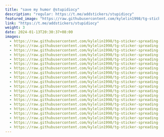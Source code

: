 ```yaml
---
title: "save my humor @stupidiocy"
description: "regular: https://t.me/addstickers/stupidiocy"
featured_image: "https://raw.githubusercontent.com/kylelin1998/tg-sticker-spreading-worldwide-images/main/img/4a06842c-e297-4b1b-aa57-6dd74d460a86.jpg"
link: "https://t.me/addstickers/stupidiocy"
weight: 3
date: 2024-01-13T20:30:37+08:00
images:
  - https://raw.githubusercontent.com/kylelin1998/tg-sticker-spreading-worldwide-images/main/img/4a06842c-e297-4b1b-aa57-6dd74d460a86.jpg
  - https://raw.githubusercontent.com/kylelin1998/tg-sticker-spreading-worldwide-images/main/img/3f5a74e9-3020-4a47-a0fa-407b008193e1.jpg
  - https://raw.githubusercontent.com/kylelin1998/tg-sticker-spreading-worldwide-images/main/img/bfdf28fd-5640-4984-a743-d8ccca7e2681.jpg
  - https://raw.githubusercontent.com/kylelin1998/tg-sticker-spreading-worldwide-images/main/img/3d2ad607-8ede-4a45-be6c-39edc65383c5.jpg
  - https://raw.githubusercontent.com/kylelin1998/tg-sticker-spreading-worldwide-images/main/img/b9f3d8c6-4da3-43b7-9e0d-4790f57de320.jpg
  - https://raw.githubusercontent.com/kylelin1998/tg-sticker-spreading-worldwide-images/main/img/c85bd0e2-16a7-43bf-85e4-e7537f6dc86a.jpg
  - https://raw.githubusercontent.com/kylelin1998/tg-sticker-spreading-worldwide-images/main/img/c2f9a699-5f84-4e08-ac2f-46d5227551ad.jpg
  - https://raw.githubusercontent.com/kylelin1998/tg-sticker-spreading-worldwide-images/main/img/6e0a702a-34c2-4d41-b33b-f312a8a447e6.jpg
  - https://raw.githubusercontent.com/kylelin1998/tg-sticker-spreading-worldwide-images/main/img/918cfe3c-bfa0-4f1f-815e-1226e563793e.jpg
  - https://raw.githubusercontent.com/kylelin1998/tg-sticker-spreading-worldwide-images/main/img/a958e25b-5229-423c-ace7-674009bb8b64.jpg
  - https://raw.githubusercontent.com/kylelin1998/tg-sticker-spreading-worldwide-images/main/img/74e13aae-cc85-41df-a99a-b8e55841cf73.jpg
  - https://raw.githubusercontent.com/kylelin1998/tg-sticker-spreading-worldwide-images/main/img/56c6b599-0054-452a-99bd-f54f5b0267ad.jpg
  - https://raw.githubusercontent.com/kylelin1998/tg-sticker-spreading-worldwide-images/main/img/15d1e4dc-c89b-444b-8ce1-f8844cfbd1d5.jpg
  - https://raw.githubusercontent.com/kylelin1998/tg-sticker-spreading-worldwide-images/main/img/9de3d5da-a9a7-4afe-8d90-aad17697df97.jpg
  - https://raw.githubusercontent.com/kylelin1998/tg-sticker-spreading-worldwide-images/main/img/9bcf6464-960f-423c-96b4-c0b070372866.jpg
  - https://raw.githubusercontent.com/kylelin1998/tg-sticker-spreading-worldwide-images/main/img/7d9f9811-6b24-4fc8-8cb2-a46222c0e005.jpg
  - https://raw.githubusercontent.com/kylelin1998/tg-sticker-spreading-worldwide-images/main/img/3e356234-96c9-4f0f-89b0-5c65785a8165.jpg
  - https://raw.githubusercontent.com/kylelin1998/tg-sticker-spreading-worldwide-images/main/img/1c997b0e-65b4-4759-af27-8894d59c7fae.jpg
  - https://raw.githubusercontent.com/kylelin1998/tg-sticker-spreading-worldwide-images/main/img/88783fec-d610-4960-b1f7-e92eb6efb852.jpg
  - https://raw.githubusercontent.com/kylelin1998/tg-sticker-spreading-worldwide-images/main/img/2d50751f-22b8-4b8b-b817-3f743bb92986.jpg
---
```

